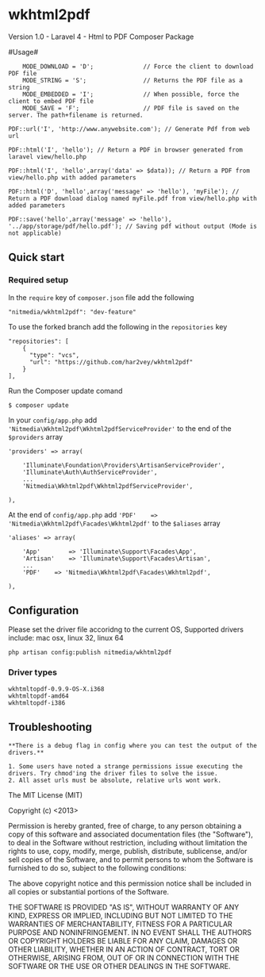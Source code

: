 wkhtml2pdf
==========
Version 1.0 - Laravel 4 - Html to PDF Composer Package

#Usage#

		MODE_DOWNLOAD = 'D';              // Force the client to download PDF file
        MODE_STRING = 'S';                // Returns the PDF file as a string
        MODE_EMBEDDED = 'I';              // When possible, force the client to embed PDF file
        MODE_SAVE = 'F';                  // PDF file is saved on the server. The path+filename is returned.

    PDF::url('I', 'http://www.anywebsite.com'); // Generate Pdf from web url

    PDF::html('I', 'hello'); // Return a PDF in browser generated from laravel view/hello.php

    PDF::html('I', 'hello',array('data' => $data)); // Return a PDF from view/hello.php with added parameters

    PDF::html('D', 'hello',array('message' => 'hello'), 'myFile'); // Return a PDF download dialog named myFile.pdf from view/hello.php with added parameters 

    PDF::save('hello',array('message' => 'hello'), '../app/storage/pdf/hello.pdf'); // Saving pdf without output (Mode is not applicable)

## Quick start

### Required setup

In the `require` key of `composer.json` file add the following

    "nitmedia/wkhtml2pdf": "dev-feature"
To use the forked branch add the following in the `repositories` key

	"repositories": [
        {
          "type": "vcs",
          "url": "https://github.com/har2vey/wkhtml2pdf"
        }
    ],

Run the Composer update comand

    $ composer update

In your `config/app.php` add `'Nitmedia\Wkhtml2pdf\Wkhtml2pdfServiceProvider'` to the end of the `$providers` array

    'providers' => array(

        'Illuminate\Foundation\Providers\ArtisanServiceProvider',
        'Illuminate\Auth\AuthServiceProvider',
        ...
        'Nitmedia\Wkhtml2pdf\Wkhtml2pdfServiceProvider',

    ),

At the end of `config/app.php` add `'PDF'    => 'Nitmedia\Wkhtml2pdf\Facades\Wkhtml2pdf'` to the `$aliases` array

    'aliases' => array(

        'App'        => 'Illuminate\Support\Facades\App',
        'Artisan'    => 'Illuminate\Support\Facades\Artisan',
        ...
        'PDF'    => 'Nitmedia\Wkhtml2pdf\Facades\Wkhtml2pdf',

    ),

## Configuration
Please set the driver file accoridng to the current OS, Supported drivers include: mac osx, linux 32, linux 64

    php artisan config:publish nitmedia/wkhtml2pdf
    
### Driver types

	wkhtmltopdf-0.9.9-OS-X.i368
	wkhtmltopdf-amd64
	wkhtmltopdf-i386
    
## Troubleshooting
	**There is a debug flag in config where you can test the output of the drivers.**

	1. Some users have noted a strange permissions issue executing the drivers. Try chmod'ing the driver files to solve the issue.
	2. All asset urls must be absolute, relative urls wont work.


The MIT License (MIT)

Copyright (c) <2013> <Nithin Meppurathu>

Permission is hereby granted, free of charge, to any person obtaining a copy
of this software and associated documentation files (the "Software"), to deal
in the Software without restriction, including without limitation the rights
to use, copy, modify, merge, publish, distribute, sublicense, and/or sell
copies of the Software, and to permit persons to whom the Software is
furnished to do so, subject to the following conditions:

The above copyright notice and this permission notice shall be included in
all copies or substantial portions of the Software.

THE SOFTWARE IS PROVIDED "AS IS", WITHOUT WARRANTY OF ANY KIND, EXPRESS OR
IMPLIED, INCLUDING BUT NOT LIMITED TO THE WARRANTIES OF MERCHANTABILITY,
FITNESS FOR A PARTICULAR PURPOSE AND NONINFRINGEMENT. IN NO EVENT SHALL THE
AUTHORS OR COPYRIGHT HOLDERS BE LIABLE FOR ANY CLAIM, DAMAGES OR OTHER
LIABILITY, WHETHER IN AN ACTION OF CONTRACT, TORT OR OTHERWISE, ARISING FROM,
OUT OF OR IN CONNECTION WITH THE SOFTWARE OR THE USE OR OTHER DEALINGS IN
THE SOFTWARE.
